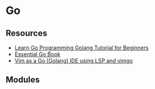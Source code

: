 # Go

Resources
---

- [Learn Go Programming Golang Tutorial for Beginners][1]
- [Essential Go Book][2]
- [Vim as a Go (Golang) IDE using LSP and vimgo][3]

<!-- Links -->
[1]: https://www.youtube.com/watch?v=YS4e4q9oBaU
[2]: https://essential-go.programming-books.io/
[3]: https://www.youtube.com/watch?v=T32yqetyy8s

Modules
---

